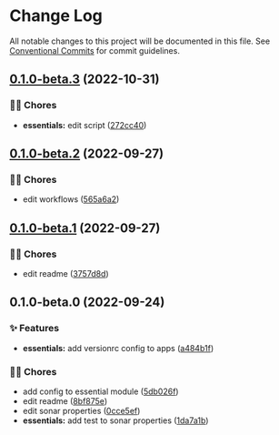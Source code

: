 # Change Log

All notable changes to this project will be documented in this file.
See [Conventional Commits](https://conventionalcommits.org) for commit guidelines.

## [0.1.0-beta.3](https://github.com/tresdoce/tresdoce-toolkit/compare/@tresdoce-toolkit/essentials@0.1.0-beta.2...@tresdoce-toolkit/essentials@0.1.0-beta.3) (2022-10-31)

### 👨‍💻 Chores

- **essentials:** edit script ([272cc40](https://github.com/tresdoce/tresdoce-toolkit/commit/272cc400cfb6d2387a869d34af177dd466fba164))

## [0.1.0-beta.2](https://github.com/tresdoce/tresdoce-toolkit/compare/@tresdoce-toolkit/essentials@0.1.0-beta.1...@tresdoce-toolkit/essentials@0.1.0-beta.2) (2022-09-27)

### 👨‍💻 Chores

- edit workflows ([565a6a2](https://github.com/tresdoce/tresdoce-toolkit/commit/565a6a22126a2a9f0056baaf4b7f5dccfde1b919))

## [0.1.0-beta.1](https://github.com/tresdoce/tresdoce-toolkit/compare/@tresdoce-toolkit/essentials@0.1.0-beta.0...@tresdoce-toolkit/essentials@0.1.0-beta.1) (2022-09-27)

### 👨‍💻 Chores

- edit readme ([3757d8d](https://github.com/tresdoce/tresdoce-toolkit/commit/3757d8d4337ef58170779fe3a4e2f35b3a96d671))

## 0.1.0-beta.0 (2022-09-24)

### ✨ Features

- **essentials:** add versionrc config to apps ([a484b1f](https://github.com/tresdoce/tresdoce-toolkit/commit/a484b1f709509f716d4d86ae49105f374007854b))

### 👨‍💻 Chores

- add config to essential module ([5db026f](https://github.com/tresdoce/tresdoce-toolkit/commit/5db026fa5454416f60c967ea99505ce18660eb57))
- edit readme ([8bf875e](https://github.com/tresdoce/tresdoce-toolkit/commit/8bf875e0a18936ae9cfaf10b3f3d95d17c484f96))
- edit sonar properties ([0cce5ef](https://github.com/tresdoce/tresdoce-toolkit/commit/0cce5ef73f6d3792320e203427d39071f2c6afad))
- **essentials:** add test to sonar properties ([1da7a1b](https://github.com/tresdoce/tresdoce-toolkit/commit/1da7a1b10636aab4662a7bc79020a50e47c038ff))
